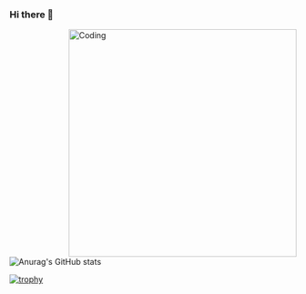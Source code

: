 ### Hi there 👋

<!--
**bruno561/bruno561** is a ✨ _special_ ✨ repository because its `README.md` (this file) appears on your GitHub profile.

Here are some ideas to get you started:

- 🔭 I’m currently working on ...
- 🌱 I’m currently learning ...
- 👯 I’m looking to collaborate on ...
- 🤔 I’m looking for help with ...
- 💬 Ask me about ...
- 📫 How to reach me: ...
- 😄 Pronouns: ...
- ⚡ Fun fact: ...
-->

<img align="right" alt="Coding" width="400" src="![image](https://user-images.githubusercontent.com/65369082/206931532-2aeb3732-ffa5-4ae3-b33d-6404b2693625.png)">

![Anurag's GitHub stats](https://github-readme-stats.vercel.app/api?username=bruno561&theme=tokyonight&show_icons=true)


[![trophy](https://github-profile-trophy.vercel.app/?username=bruno561&theme=darkhub)](https://github.com/ryo-ma/github-profile-trophy)
